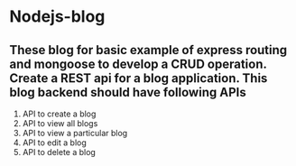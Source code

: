 # Nodejs-blog
These blog for basic example of express routing and mongoose to develop a CRUD operation. 
Create a REST api for a blog application. This blog backend should have following APIs
-
1) API to create a blog
2) API to view all blogs
3) API to view a particular blog
4) API to edit a blog
5) API to delete a blog
